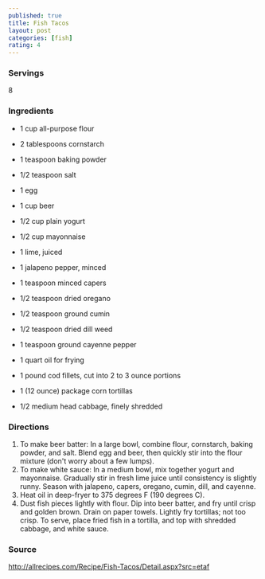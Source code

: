 ```yaml
---
published: true
title: Fish Tacos
layout: post
categories: [fish]
rating: 4
---
```

### Servings
8

### Ingredients
- 1 cup all-purpose flour
- 2 tablespoons cornstarch
- 1 teaspoon baking powder
- 1/2 teaspoon salt
- 1 egg
- 1 cup beer
 
- 1/2 cup plain yogurt
- 1/2 cup mayonnaise
- 1 lime, juiced
- 1 jalapeno pepper, minced
- 1 teaspoon minced capers
- 1/2 teaspoon dried oregano
- 1/2 teaspoon ground cumin
- 1/2 teaspoon dried dill weed
- 1 teaspoon ground cayenne pepper
 
- 1 quart oil for frying
- 1 pound cod fillets, cut into 2 to 3 ounce portions
- 1 (12 ounce) package corn tortillas
- 1/2 medium head cabbage, finely shredded

### Directions
1. To make beer batter: In a large bowl, combine flour, cornstarch, baking powder, and salt. Blend egg and beer, then quickly stir into the flour mixture (don't worry about a few lumps).
2. To make white sauce: In a medium bowl, mix together yogurt and mayonnaise. Gradually stir in fresh lime juice until consistency is slightly runny. Season with jalapeno, capers, oregano, cumin, dill, and cayenne.
3. Heat oil in deep-fryer to 375 degrees F (190 degrees C).
4. Dust fish pieces lightly with flour. Dip into beer batter, and fry until crisp and golden brown. Drain on paper towels. Lightly fry tortillas; not too crisp. To serve, place fried fish in a tortilla, and top with shredded cabbage, and white sauce.

### Source
<a href="http://allrecipes.com/Recipe/Fish-Tacos/Detail.aspx?src=etaf" target="new">http://allrecipes.com/Recipe/Fish-Tacos/Detail.aspx?src=etaf</a>
